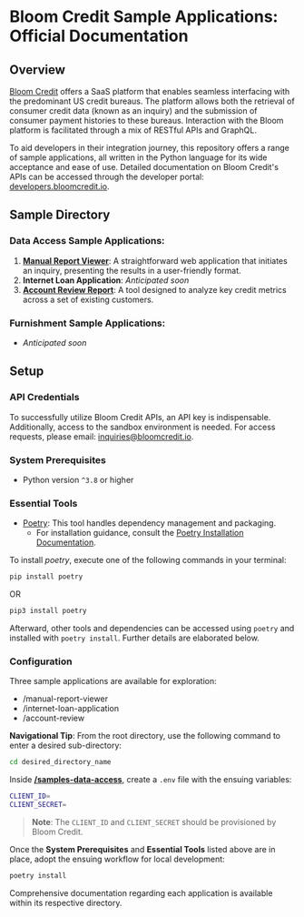 # Bloom Credit Sample Applications: Official Documentation

## Overview

[Bloom Credit](https://bloomcredit.io/) offers a SaaS platform that enables seamless interfacing with the predominant US credit bureaus. The platform allows both the retrieval of consumer credit data (known as an inquiry) and the submission of consumer payment histories to these bureaus. Interaction with the Bloom platform is facilitated through a mix of RESTful APIs and GraphQL.

To aid developers in their integration journey, this repository offers a range of sample applications, all written in the Python language for its wide acceptance and ease of use. Detailed documentation on Bloom Credit's APIs can be accessed through the developer portal: [developers.bloomcredit.io](https://developers.bloomcredit.io).

## Sample Directory

### Data Access Sample Applications:

1. [**Manual Report Viewer**](./manual-report-viewer/): A straightforward web application that initiates an inquiry, presenting the results in a user-friendly format.
2. **Internet Loan Application**: _Anticipated soon_
3. [**Account Review Report**](./account-review): A tool designed to analyze key credit metrics across a set of existing customers.

### Furnishment Sample Applications:

- _Anticipated soon_

## Setup

### API Credentials

To successfully utilize Bloom Credit APIs, an API key is indispensable. Additionally, access to the sandbox environment is needed. For access requests, please email: [inquiries@bloomcredit.io](mailto:inquiries@bloomcredit.io).

### System Prerequisites

- Python version `^3.8` or higher

### Essential Tools

- [Poetry](https://python-poetry.org/docs/): This tool handles dependency management and packaging.
  - For installation guidance, consult the [Poetry Installation Documentation](https://python-poetry.org/docs/#installation).

To install _poetry_, execute one of the following commands in your terminal:

```bash
pip install poetry
```

OR

```bash
pip3 install poetry
```

Afterward, other tools and dependencies can be accessed using `poetry` and installed with `poetry install`. Further details are elaborated below.

### Configuration

Three sample applications are available for exploration:

- /manual-report-viewer
- /internet-loan-application
- /account-review

**Navigational Tip**: From the root directory, use the following command to enter a desired sub-directory:

```bash
cd desired_directory_name
```

Inside **[/samples-data-access](./)**, create a `.env` file with the ensuing variables:

```bash
CLIENT_ID=
CLIENT_SECRET=
```

> **Note**: The `CLIENT_ID` and `CLIENT_SECRET` should be provisioned by Bloom Credit.

Once the **System Prerequisites** and **Essential Tools** listed above are in place, adopt the ensuing workflow for local development:

```bash
poetry install
```

Comprehensive documentation regarding each application is available within its respective directory.
